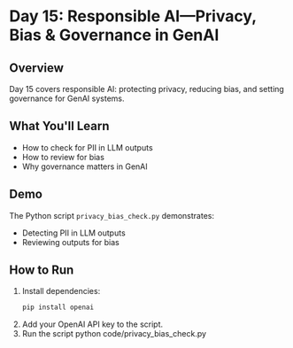 # Day 15: Responsible AI—Privacy, Bias & Governance in GenAI

## Overview
Day 15 covers responsible AI: protecting privacy, reducing bias, and setting governance for GenAI systems.

## What You'll Learn
- How to check for PII in LLM outputs
- How to review for bias
- Why governance matters in GenAI

## Demo
The Python script `privacy_bias_check.py` demonstrates:
- Detecting PII in LLM outputs
- Reviewing outputs for bias

## How to Run
1. Install dependencies:
   ```bash
   pip install openai
2. Add your OpenAI API key to the script.
3. Run the script
python code/privacy_bias_check.py
